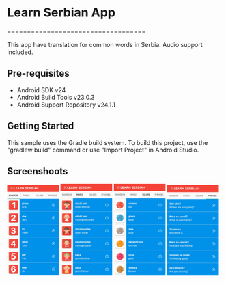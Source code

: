 # Learn Serbian App
===================================

This app have translation for common words in Serbia. Audio support included.

Pre-requisites
--------------

- Android SDK v24
- Android Build Tools v23.0.3
- Android Support Repository v24.1.1

Getting Started
---------------

This sample uses the Gradle build system. To build this project, use the
"gradlew build" command or use "Import Project" in Android Studio.

Screenshoots
---------------
<img src="screenshots/en1.jpg" width="24%"> <img src="screenshots/en2.jpg" width="24%"> <img src="screenshots/en3.jpg" width="24%"> <img src="screenshots/en4.jpg" width="24%"> 
